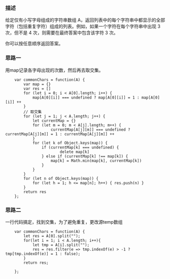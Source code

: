 ### 描述

给定仅有小写字母组成的字符串数组 A，返回列表中的每个字符串中都显示的全部字符（包括重复字符）组成的列表。例如，如果一个字符在每个字符串中出现 3 次，但不是 4 次，则需要在最终答案中包含该字符 3 次。

你可以按任意顺序返回答案。

### 思路一
用map记录各字母出现的次数，然后再去取交集。

```
    var commonChars = function(A) {
        var map = {}
        var res = []
        for (let i = 0; i < A[0].length; i++) {
            map[A[0][i]] === undefined ? map[A[0][i]] = 1 : map[A[0][i]] ++
        }
        // 取交集
        for (let j = 1; j < A.length; j++) {
            let currentMap = {}
            for (let m = 0; m < A[j].length; m++) {
                    currentMap[A[j][m]] === undefined ? currentMap[A[j][m]] = 1 : currentMap[A[j][m]] ++
            }
            for (let k of Object.keys(map)) {
                if (currentMap[k] === undefined) {
                        delete map[k]
                } else if (currentMap[k] !== map[k]) {
                    map[k] = Math.min(map[k], currentMap[k])
                }
            }
        }
        for (let n of Object.keys(map)) {
            for (let h = 1; h <= map[n]; h++) { res.push(n) }
        }
        return res
    };
```

### 思路二

一行代码搞定，找到交集，为了避免重复，更改源temp数组
```
    var commonChars = function(A) {
        let res = A[0].split("");
        for(let i = 1; i < A.length; i++){
            let tmp = A[i].split("");
            res = res.filter(e => tmp.indexOf(e) > -1 ? tmp[tmp.indexOf(e)] = 1 : false);
        }
        return res;

    };
```